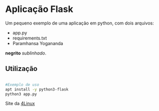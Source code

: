 # Aplicação Flask

Um pequeno exemplo de uma aplicação em python, com dois arquivos:

- app.py
- requirements.txt
- Paramhansa Yogananda

 **negrito** *sublinhado*.

## Utilização 

```bash

#Exemplo de uso
apt install -y python3-flask
python3 app.py

```

Site da [4Linux](https://4linux.com.br)
